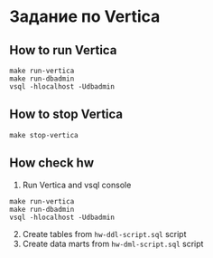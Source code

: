 # Задание по Vertica

## How to run Vertica
```
make run-vertica
make run-dbadmin
vsql -hlocalhost -Udbadmin
```

## How to stop Vertica
```
make stop-vertica
```

## How check hw
1. Run Vertica and vsql console
```
make run-vertica
make run-dbadmin
vsql -hlocalhost -Udbadmin
```
2. Create tables from `hw-ddl-script.sql` script
3. Create data marts from `hw-dml-script.sql` script
